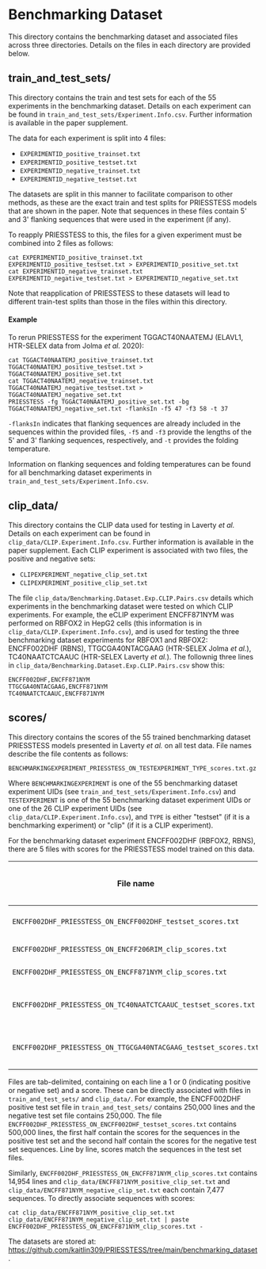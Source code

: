 # Benchmarking Dataset

This directory contains the benchmarking dataset and associated files across three directories. Details on the files in each directory are provided below.

## train_and_test_sets/

This directory contains the train and test sets for each of the 55 experiments in the benchmarking dataset. Details on each experiment can be found in `train_and_test_sets/Experiment.Info.csv`. Further information is available in the paper supplement. 

The data for each experiment is split into 4 files:

- `EXPERIMENTID_positive_trainset.txt`
- `EXPERIMENTID_positive_testset.txt`
- `EXPERIMENTID_negative_trainset.txt`
- `EXPERIMENTID_negative_testset.txt`

The datasets are split in this manner to facilitate comparison to other methods, as these are the exact train and test splits for PRIESSTESS models that are shown in the paper. Note that sequences in these files contain 5' and 3' flanking sequences that were used in the experiment (if any).

To reapply PRIESSTESS to this, the files for a given experiment must be combined into 2 files as follows:

```
cat EXPERIMENTID_positive_trainset.txt EXPERIMENTID_positive_testset.txt > EXPERIMENTID_positive_set.txt
cat EXPERIMENTID_negative_trainset.txt EXPERIMENTID_negative_testset.txt > EXPERIMENTID_negative_set.txt
```

Note that reapplication of PRIESSTESS to these datasets will lead to different train-test splits than those in the files within this directory.

#### Example

To rerun PRIESSTESS for the experiment TGGACT40NAATEMJ (ELAVL1, HTR-SELEX data from Jolma *et al.* 2020):

```
cat TGGACT40NAATEMJ_positive_trainset.txt TGGACT40NAATEMJ_positive_testset.txt > TGGACT40NAATEMJ_positive_set.txt
cat TGGACT40NAATEMJ_negative_trainset.txt TGGACT40NAATEMJ_negative_testset.txt > TGGACT40NAATEMJ_negative_set.txt
PRIESSTESS -fg TGGACT40NAATEMJ_positive_set.txt -bg TGGACT40NAATEMJ_negative_set.txt -flanksIn -f5 47 -f3 58 -t 37
```

`-flanksIn` indicates that flanking sequences are already included in the sequences within the provided files, `-f5` and `-f3` provide the lengths of the 5' and 3' flanking sequences, respectively, and `-t` provides the folding temperature.

Information on flanking sequences and folding temperatures can be found for all benchmarking dataset experiments in `train_and_test_sets/Experiment.Info.csv`.

## clip_data/

This directory contains the CLIP data used for testing in Laverty _et al._ Details on each experiment can be found in `clip_data/CLIP.Experiment.Info.csv`. Further information is available in the paper supplement. Each CLIP experiment is associated with two files, the positive and negative sets:

- `CLIPEXPERIMENT_negative_clip_set.txt`
- `CLIPEXPERIMENT_positive_clip_set.txt`

The file `clip_data/Benchmarking.Dataset.Exp.CLIP.Pairs.csv` details which experiments in the benchmarking dataset were tested on which CLIP experiments. For example, the eCLIP experiment ENCFF871NYM was performed on RBFOX2 in HepG2 cells (this information is in `clip_data/CLIP.Experiment.Info.csv`), and is used for testing the three benchmarking dataset experiments for RBFOX1 and RBFOX2: ENCFF002DHF (RBNS), TTGCGA40NTACGAAG (HTR-SELEX Jolma _et al._), TC40NAATCTCAAUC (HTR-SELEX Laverty _et al._). The follownig three lines in `clip_data/Benchmarking.Dataset.Exp.CLIP.Pairs.csv` show this:

```
ENCFF002DHF,ENCFF871NYM
TTGCGA40NTACGAAG,ENCFF871NYM
TC40NAATCTCAAUC,ENCFF871NYM
```

## scores/

This directory contains the scores of the 55 trained benchmarking dataset PRIESSTESS models presented in Laverty _et al._ on all test data. File names describe the file contents as follows:

`BENCHMARKINGEXPERIMENT_PRIESSTESS_ON_TESTEXPERIMENT_TYPE_scores.txt.gz`

Where `BENCHMARKINGEXPERIMENT` is one of the 55 benchmarking dataset experiment UIDs (see `train_and_test_sets/Experiment.Info.csv`) and `TESTEXPERIMENT` is one of the 55 benchmarking dataset experiment UIDs or one of the 26 CLIP experiment UIDs (see `clip_data/CLIP.Experiment.Info.csv`), and `TYPE` is either "testset" (if it is a benchmarking experiment) or "clip" (if it is a CLIP experiment).

For the benchmarking dataset experiment ENCFF002DHF (RBFOX2, RBNS), there are 5 files with scores for the PRIESSTESS model trained on this data.

| File name                                                       | Test data                  | Testing type (in Laverty _et al._)         |
| --------------------------------------------------------------- | -------------------------- | ------------------------------------------ |
| `ENCFF002DHF_PRIESSTESS_ON_ENCFF002DHF_testset_scores.txt`      | ENCFF002DHF test data      | Held-out data same experiment              |
| `ENCFF002DHF_PRIESSTESS_ON_ENCFF206RIM_clip_scores.txt`         | ENCFF206RIM clip data      | CLIP data                                  |
| `ENCFF002DHF_PRIESSTESS_ON_ENCFF871NYM_clip_scores.txt`         | ENCFF871NYM clip data      | CLIP data                                  |
| `ENCFF002DHF_PRIESSTESS_ON_TC40NAATCTCAAUC_testset_scores.txt`  | TC40NAATCTCAAUC test data  | Held-out data, other _in vitro_ experiment |
| `ENCFF002DHF_PRIESSTESS_ON_TTGCGA40NTACGAAG_testset_scores.txt` | TTGCGA40NTACGAAG test data | Held-out data, other _in vitro_ experiment |

Files are tab-delimited, containing on each line a 1 or 0 (indicating positive or negative set) and a score. These can be directly associated with files in `train_and_test_sets/` and `clip_data/`. For example, the ENCFF002DHF positive test set file in `train_and_test_sets/` contains 250,000 lines and the negative test set file contains 250,000. The file `ENCFF002DHF_PRIESSTESS_ON_ENCFF002DHF_testset_scores.txt` contains 500,000 lines, the first half contain the scores for the sequences in the positive test set and the second half contain the scores for the negative test set sequences. Line by line, scores match the sequences in the test set files.

Similarly, `ENCFF002DHF_PRIESSTESS_ON_ENCFF871NYM_clip_scores.txt` contains 14,954 lines and `clip_data/ENCFF871NYM_positive_clip_set.txt` and `clip_data/ENCFF871NYM_negative_clip_set.txt` each contain 7,477 sequences. To directly associate sequences with scores:

`cat clip_data/ENCFF871NYM_positive_clip_set.txt clip_data/ENCFF871NYM_negative_clip_set.txt | paste ENCFF002DHF_PRIESSTESS_ON_ENCFF871NYM_clip_scores.txt -`

The datasets are stored at: https://github.com/kaitlin309/PRIESSTESS/tree/main/benchmarking_dataset.

